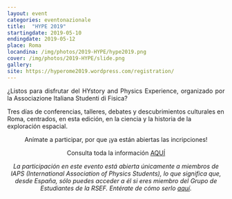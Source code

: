 ```yaml
---
layout: event
categories: eventonazionale
title:  "HYPE 2019"
startingdate: 2019-05-10
endingdate: 2019-05-12
place: Roma
locandina: /img/photos/2019-HYPE/hype2019.png
cover: /img/photos/2019-HYPE/slide.png
gallery:
site: https://hyperome2019.wordpress.com/registration/
---
```

<p style="text-align: justify;">
¿Listos para disfrutar del HYstory and Physics Experience, organizado por la Associazione Italiana Studenti di Fisica?

Tres días de conferencias, talleres, debates y descubrimientos culturales en Roma, centrados, en esta edición, en la ciencia y la historia de la exploración espacial.
</p>

<p><center>Anímate a participar, por que ¡ya están abiertas las incripciones!</center></p>

<p><center>Consulta toda la información <a href="https://hyperome2019.wordpress.com/registration/">AQUÍ</a></center>

<p><center><i>La participación en este evento está abierta únicamente a miembros de IAPS (International Association of Physics Students), lo que significa que, desde España, sólo puedes acceder a él si eres miembro del Grupo de Estudiantes de la RSEF. Entérate de cómo serlo <a href="/inscripcion/">aquí</a>.</i></center></p>
